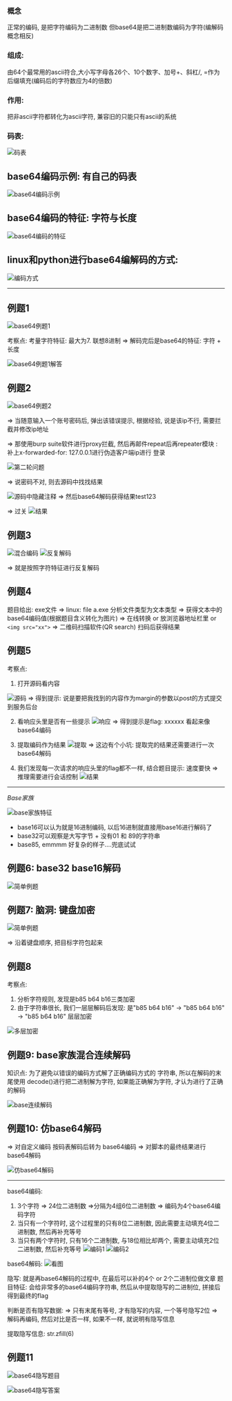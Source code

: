 ### 概念
正常的编码, 是把字符编码为二进制数
但base64是把二进制数编码为字符(编解码概念相反)

### 组成: 
由64个最常用的ascii符合,大小写字母各26个、10个数字、加号+、斜杠/, =作为后缀填充(编码后的字符数应为4的倍数)

### 作用: 
把非ascii字符都转化为ascii字符, 兼容旧的只能只有ascii的系统

### 码表:
![码表](https://github.com/rao2701482/CTF-CRPYTO-PART/blob/main/%E5%9B%BE%E7%89%87%E8%B5%84%E6%96%99/base64%E7%BC%96%E7%A0%81%E8%A1%A8.png)


## base64编码示例: 有自己的码表 
![base64编码示例](https://github.com/rao2701482/CTF-CRPYTO-PART/blob/main/%E5%9B%BE%E7%89%87%E8%B5%84%E6%96%99/base64%E7%BC%96%E7%A0%81%E7%A4%BA%E4%BE%8B.png)

## base64编码的特征: 字符与长度

![base64编码的特征](https://github.com/rao2701482/CTF-CRPYTO-PART/blob/main/%E5%9B%BE%E7%89%87%E8%B5%84%E6%96%99/base64%E5%85%B3%E9%94%AE%E7%89%B9%E5%BE%81.png)

## linux和python进行base64编解码的方式: 
![编码方式](https://github.com/rao2701482/CTF-CRPYTO-PART/blob/main/%E5%9B%BE%E7%89%87%E8%B5%84%E6%96%99/base64%E7%BC%96%E8%A7%A3%E7%A0%81.png)

-----

## 例题1

![base64例题1](https://github.com/rao2701482/CTF-CRPYTO-PART/blob/main/%E5%9B%BE%E7%89%87%E8%B5%84%E6%96%99/base64%E4%BE%8B%E9%A2%981.png)

考察点:
考量字符特征: 最大为7. 联想8进制
=> 解码完后是base64的特征: 字符 + 长度

![base64例题1解答](https://github.com/rao2701482/CTF-CRPYTO-PART/blob/main/%E5%9B%BE%E7%89%87%E8%B5%84%E6%96%99/%E5%85%AB%E8%BF%9B%E5%88%B6%E8%A7%A3%E6%9E%90%E5%AE%8C%E5%90%8E%E7%9A%84%E4%B8%AD%E9%97%B4%E7%BB%93%E6%9E%9C.png)

## 例题2

![base64例题2](https://github.com/rao2701482/CTF-CRPYTO-PART/blob/main/%E5%9B%BE%E7%89%87%E8%B5%84%E6%96%99/base64%E4%BE%8B%E9%A2%982.png)

=> 当随意输入一个账号密码后, 弹出该错误提示, 根据经验, 说是该ip不行, 需要拦截并修改ip地址

=> 那使用burp suite软件进行proxy拦截, 然后再邮件repeat后再repeater模块 : 补上x-forwarded-for: 127.0.0.1进行伪造客户端ip进行 登录

![第二轮问题](https://github.com/rao2701482/CTF-CRPYTO-PART/blob/main/%E5%9B%BE%E7%89%87%E8%B5%84%E6%96%99/%E7%AC%AC%E4%BA%8C%E8%BD%AE%E9%97%AE%E9%A2%98.png)

=> 说密码不对, 则去源码中找找结果

![源码中隐藏注释](https://github.com/rao2701482/CTF-CRPYTO-PART/blob/main/%E5%9B%BE%E7%89%87%E8%B5%84%E6%96%99/%E6%BA%90%E7%A0%81%E4%B8%AD%E9%9A%90%E8%97%8F%E6%B3%A8%E9%87%8A.png)
=> 然后base64解码获得结果test123

=> 过关
![结果](https://github.com/rao2701482/CTF-CRPYTO-PART/blob/main/%E5%9B%BE%E7%89%87%E8%B5%84%E6%96%99/%E7%BB%93%E6%9E%9C.png)

## 例题3

![混合编码](https://github.com/rao2701482/CTF-CRPYTO-PART/blob/main/%E5%9B%BE%E7%89%87%E8%B5%84%E6%96%99/base64%E4%BE%8B%E9%A2%983%E6%B7%B7%E5%90%88%E7%BC%96%E7%A0%81.png)
![反复解码](https://github.com/rao2701482/CTF-CRPYTO-PART/blob/main/%E5%9B%BE%E7%89%87%E8%B5%84%E6%96%99/%E5%8F%8D%E5%A4%8Dbase64%E8%A7%A3%E7%A0%81unicode%E8%A7%A3%E7%A0%81ascii%E8%A7%A3%E7%A0%81.png)

=> 就是按照字符特征进行反复解码

## 例题4

题目给出: exe文件
=> linux: file a.exe 分析文件类型为文本类型
=> 获得文本中的base64编码值(根据题目含义转化为图片)
=> 在线转换 or 放浏览器地址栏里 or ```<img src="xx">``` => 二维码扫描软件(QR search) 扫码后获得结果

## 例题5

考察点:
1. 打开源码看内容

![源码](https://github.com/rao2701482/CTF-CRPYTO-PART/blob/main/%E5%9B%BE%E7%89%87%E8%B5%84%E6%96%99/js.png)
=> 得到提示: 说是要把我找到的内容作为margin的参数以post的方式提交到服务后台

2. 看响应头里是否有一些提示
![响应](https://github.com/rao2701482/CTF-CRPYTO-PART/blob/main/%E5%9B%BE%E7%89%87%E8%B5%84%E6%96%99/%E4%BE%8B%E9%A2%981%E5%93%8D%E5%BA%94%E5%A4%B4.png)
=> 得到提示是flag: xxxxxx  看起来像base64编码

3. 提取编码作为结果
![提取](https://github.com/rao2701482/CTF-CRPYTO-PART/blob/main/%E5%9B%BE%E7%89%87%E8%B5%84%E6%96%99/python%E8%84%9A%E6%9C%AC.png)
=> 这边有个小坑: 提取完的结果还需要进行一次base64解码

4. 我们发现每一次请求的响应头里的flag都不一样, 结合题目提示: 速度要快
=> 推理需要进行会话控制
![结果](https://github.com/rao2701482/CTF-CRPYTO-PART/blob/main/%E5%9B%BE%E7%89%87%E8%B5%84%E6%96%99/python%E8%84%9A%E6%9C%AC2.png)


---
*Base家族*

![base家族特征](https://github.com/rao2701482/CTF-CRPYTO-PART/blob/main/%E5%9B%BE%E7%89%87%E8%B5%84%E6%96%99/base%E5%AE%B6%E6%97%8F.png)

- base16可以认为就是16进制编码, 以后16进制就直接用base16进行解码了
- base32可以观察是大写字节 + 没有01 和 89的字符串
- base85, emmmm  好复杂的样子....兜底试试

## 例题6: base32  base16解码
![简单例题](https://github.com/rao2701482/CTF-CRPYTO-PART/blob/main/%E5%9B%BE%E7%89%87%E8%B5%84%E6%96%99/base3216.png)

## 例题7: 脑洞: 键盘加密
![简单例题](https://github.com/rao2701482/CTF-CRPYTO-PART/blob/main/%E5%9B%BE%E7%89%87%E8%B5%84%E6%96%99/%E9%94%AE%E7%9B%98%E5%8A%A0%E5%AF%86.png)

=> 沿着键盘顺序, 把目标字符包起来

## 例题8

考察点:
1. 分析字符规则, 发现是b85 b64 b16三类加密
2. 由于字符串很长, 我们一层层解码后发现: 是"b85 b64 b16"  ->  "b85 b64 b16"  -> "b85 b64 b16" 层层加密

![多层加密](https://github.com/rao2701482/CTF-CRPYTO-PART/blob/main/%E5%9B%BE%E7%89%87%E8%B5%84%E6%96%99/base%E8%BF%9E%E7%BB%AD%E8%A7%A3%E7%A0%81.png)

## 例题9: base家族混合连续解码

知识点: 为了避免以错误的编码方式解了正确编码方式的 字符串, 所以在解码的末尾使用 decode()进行把二进制解为字符, 如果能正确解为字符, 才认为进行了正确的解码

![base连续解码](https://github.com/rao2701482/CTF-CRPYTO-PART/blob/main/%E5%9B%BE%E7%89%87%E8%B5%84%E6%96%99/base64%E4%BB%BB%E6%84%8F%E8%A7%A3%E7%A0%81.png)

## 例题10: 仿base64解码
=> 对自定义编码 按码表解码后转为 base64编码 => 对脚本的最终结果进行base64解码

![仿base64解码](https://github.com/rao2701482/CTF-CRPYTO-PART/blob/main/%E5%9B%BE%E7%89%87%E8%B5%84%E6%96%99/base%E7%BC%96%E7%A0%81.png)

---

base64编码:
1. 3个字符 => 24位二进制数 =>分隔为4组6位二进制数 => 编码为4个base64编码字符
2. 当只有一个字符时, 这个过程里的只有8位二进制数, 因此需要主动填充4位二进制数, 然后再补充等号
3. 当只有两个字符时, 只有16个二进制数, 与18位相比却两个, 需要主动填充2位二进制数, 然后补充等号
![编码1](https://github.com/rao2701482/CTF-CRPYTO-PART/blob/main/%E5%9B%BE%E7%89%87%E8%B5%84%E6%96%99/base64%E7%BC%96%E7%A0%811.png)
![编码2](https://github.com/rao2701482/CTF-CRPYTO-PART/blob/main/%E5%9B%BE%E7%89%87%E8%B5%84%E6%96%99/bsae64%E7%BC%96%E7%A0%812.png)

base64解码:
![看图](https://github.com/rao2701482/CTF-CRPYTO-PART/blob/main/%E5%9B%BE%E7%89%87%E8%B5%84%E6%96%99/%E8%A7%A3%E7%A0%81%E4%B8%8E%E9%9A%90%E5%86%99.png)

隐写:
就是再base64解码的过程中, 在最后可以补的4个 or 2个二进制位做文章
题目特征: 会给非常多的base64编码字符串, 然后从中提取隐写的二进制位, 拼接后得到最终的flag


判断是否有隐写数据:
=> 只有末尾有等号, 才有隐写的内容, 一个等号隐写2位
=> 解码再编码, 然后对比是否一样, 如果不一样, 就说明有隐写信息

提取隐写信息: 
str.zfill(6)

## 例题11

![base64隐写题目](https://github.com/rao2701482/CTF-CRPYTO-PART/blob/main/%E5%9B%BE%E7%89%87%E8%B5%84%E6%96%99/base64%E9%9A%90%E5%86%99%E9%A2%98%E7%9B%AE.png)

![base64隐写答案](https://github.com/rao2701482/CTF-CRPYTO-PART/blob/main/%E5%9B%BE%E7%89%87%E8%B5%84%E6%96%99/base64%E9%9A%90%E5%86%99%E7%AD%94%E6%A1%88.png)




